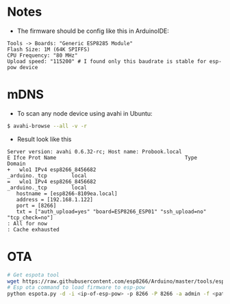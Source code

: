 # Notes
- The firmware should be config like this in ArduinoIDE:
```
Tools -> Boards: "Generic ESP8285 Module"
Flash Size: 1M (64K SPIFFS)
CPU Frequency: "80 MHz"
Upload speed: "115200" # I found only this baudrate is stable for esp-pow device
```

# mDNS
- To scan any node device using avahi in Ubuntu:

```bash
$ avahi-browse --all -v -r
```

- Result look like this
```
Server version: avahi 0.6.32-rc; Host name: Probook.local
E Ifce Prot Name                                          Type                 Domain
+   wlo1 IPv4 esp8266_8456682                               _arduino._tcp        local
=   wlo1 IPv4 esp8266_8456682                               _arduino._tcp        local
   hostname = [esp8266-8109ea.local]
   address = [192.168.1.122]
   port = [8266]
   txt = ["auth_upload=yes" "board=ESP8266_ESP01" "ssh_upload=no" "tcp_check=no"]
: All for now
: Cache exhausted
```

# OTA

```bash
# Get espota tool
wget https://raw.githubusercontent.com/esp8266/Arduino/master/tools/espota.py
# Esp ota command to load firmware to esp-pow
python espota.py -d -i <ip-of-esp-pow> -p 8266 -P 8266 -a admin -f <path-to-ino-bin>
```
